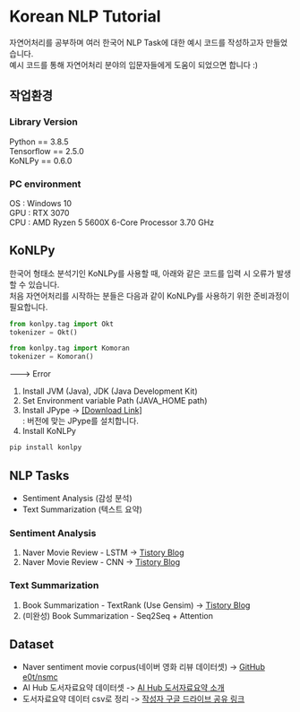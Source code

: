 # Korean NLP Tutorial
자연어처리를 공부하며 여러 한국어 NLP Task에 대한 예시 코드를 작성하고자 만들었습니다.  
예시 코드를 통해 자연어처리 분야의 입문자들에게 도움이 되었으면 합니다 :)

## 작업환경
### Library Version
Python == 3.8.5  
Tensorflow == 2.5.0  
KoNLPy == 0.6.0  
### PC environment
OS : Windows 10  
GPU : RTX 3070  
CPU : AMD Ryzen 5 5600X 6-Core Processor 3.70 GHz  

## KoNLPy
한국어 형태소 분석기인 KoNLPy를 사용할 때, 아래와 같은 코드를 입력 시 오류가 발생할 수 있습니다.  
처음 자연어처리를 시작하는 분들은 다음과 같이 KoNLPy를 사용하기 위한 준비과정이 필요합니다.  
```python
from konlpy.tag import Okt
tokenizer = Okt()
```
```python
from konlpy.tag import Komoran
tokenizer = Komoran()
```
---> Error  

1. Install JVM (Java), JDK (Java Development Kit)
2. Set Environment variable Path (JAVA_HOME path)
3. Install JPype -> [[Download Link]](https://www.lfd.uci.edu/~gohlke/pythonlibs/#jpype)  
: 버전에 맞는 JPype를 설치합니다.
4. Install KoNLPy
```python
pip install konlpy
```

## NLP Tasks
- Sentiment Analysis (감성 분석)
- Text Summarization (텍스트 요약)

### Sentiment Analysis
1. Naver Movie Review - LSTM -> [Tistory Blog](https://seokii.tistory.com/142)
2. Naver Movie Review - CNN -> [Tistory Blog](https://seokii.tistory.com/144)

### Text Summarization
1. Book Summarization - TextRank (Use Gensim) -> [Tistory Blog](https://seokii.tistory.com/145)  
2. (미완성) Book Summarization - Seq2Seq + Attention

## Dataset
- Naver sentiment movie corpus(네이버 영화 리뷰 데이터셋) -> [GitHub e0t/nsmc](https://github.com/e9t/nsmc)
- AI Hub 도서자료요약 데이터셋 -> [AI Hub 도서자료요약 소개](https://aihub.or.kr/aidata/30713)
- 도서자료요약 데이터 csv로 정리 -> [작성자 구글 드라이브 공유 링크](https://drive.google.com/drive/folders/1xKEErru12VNZBH-LK59rsHtke5tWxgQV?usp=sharing)
